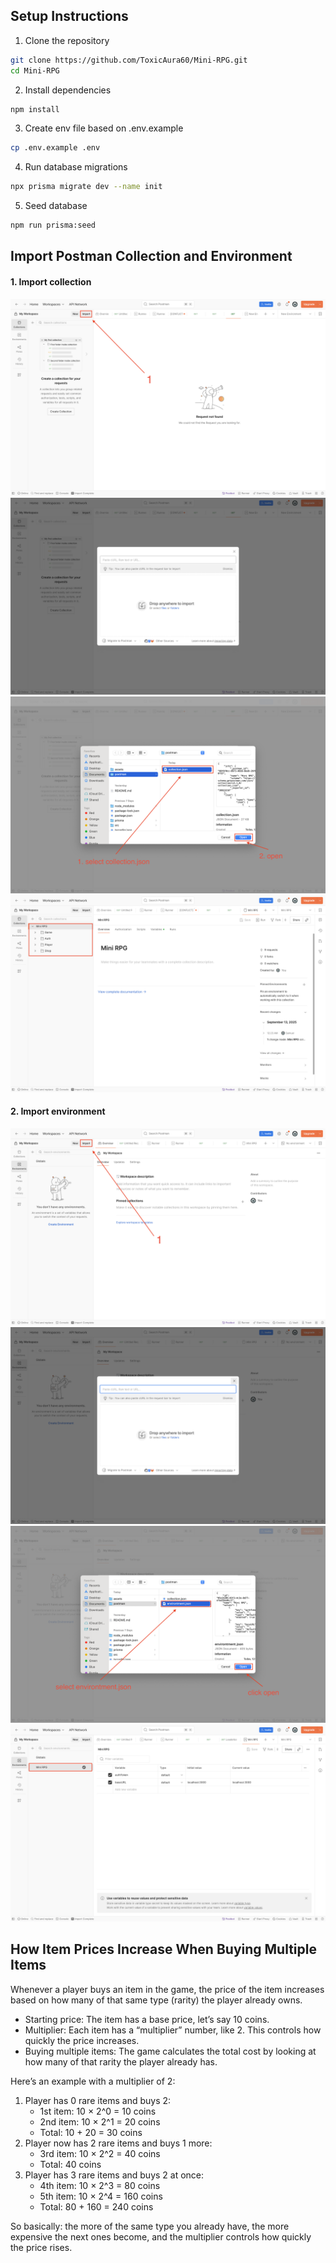 ## Setup Instructions

1. Clone the repository

```bash
git clone https://github.com/ToxicAura60/Mini-RPG.git
cd Mini-RPG
```

2. Install dependencies

```bash
npm install
```

3. Create env file based on .env.example

```bash
cp .env.example .env
```

4. Run database migrations

```bash
npx prisma migrate dev --name init
```

5. Seed database

```bash
npm run prisma:seed
```

## Import Postman Collection and Environment

#### 1. Import collection

![Screenshot](./assets/collection_step_1.png)
![Screenshot](./assets/collection_step_2.png)
![Screenshot](./assets/collection_step_3.png)
![Screenshot](./assets/collection_step_4.png)

#### 2. Import environment

![Screenshot](./assets/environment_step_1.png)
![Screenshot](./assets/environment_step_2.png)
![Screenshot](./assets/environment_step_3.png)
![Screenshot](./assets/environment_step_4.png)

## How Item Prices Increase When Buying Multiple Items
Whenever a player buys an item in the game, the price of the item increases based on how many of that same type (rarity) the player already owns.

* Starting price: The item has a base price, let’s say 10 coins.
* Multiplier: Each item has a “multiplier” number, like 2. This controls how quickly the price increases.
* Buying multiple items: The game calculates the total cost by looking at how many of that rarity the player already has.

Here’s an example with a multiplier of 2:

1. Player has 0 rare items and buys 2:
    * 1st item: 10 × 2^0 = 10 coins
    * 2nd item: 10 × 2^1 = 20 coins
    * Total: 10 + 20 = 30 coins
2. Player now has 2 rare items and buys 1 more:
    * 3rd item: 10 × 2^2 = 40 coins
    * Total: 40 coins
3. Player has 3 rare items and buys 2 at once:
    * 4th item: 10 × 2^3 = 80 coins
    * 5th item: 10 × 2^4 = 160 coins
    * Total: 80 + 160 = 240 coins

So basically: the more of the same type you already have, the more expensive the next ones become, and the multiplier controls how quickly the price rises.

